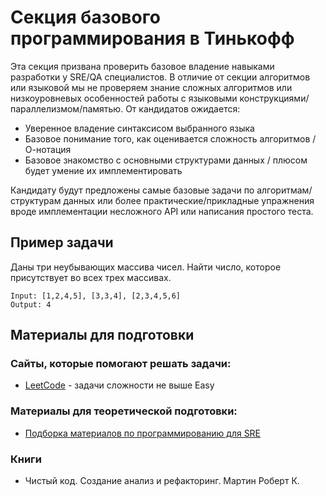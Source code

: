 # Секция базового программирования в Тинькофф

Эта секция призвана проверить базовое владение навыками разработки у SRE/QA специалистов. В отличие от секции алгоритмов или языковой мы не проверяем знание сложных алгоритмов или низкоуровневых особенностей работы с языковыми конструкциями/параллелизмом/памятью. От кандидатов ожидается:

- Уверенное владение синтаксисом выбранного языка
- Базовое понимание того, как оценивается сложность алгоритмов / О-нотация
- Базовое знакомство с основными структурами данных / плюсом будет умение их имплементировать

Кандидату будут предложены самые базовые задачи по алгоритмам/структурам данных или более практические/прикладные упражнения вроде имплементации несложного API или написания простого теста.

## Пример задачи

Даны три неубывающих массива чисел. Найти число, которое присутствует во всех трех массивах.

```
Input: [1,2,4,5], [3,3,4], [2,3,4,5,6]
Output: 4
```

## Материалы для подготовки

### Сайты, которые помогают решать задачи:

- [LeetCode](https://leetcode.com/) - задачи сложности не выше Easy

### Материалы для теоретической подготовки:

- [Подборка материалов по программированию для SRE](https://github.com/mxssl/sre-interview-prep-guide#programming)

### Книги

- Чистый код. Создание анализ и рефакторинг. Мартин Роберт К.

